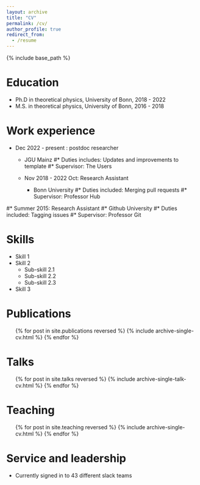 ```yaml
---
layout: archive
title: "CV"
permalink: /cv/
author_profile: true
redirect_from:
  - /resume
---
```


{% include base_path %}

Education
======
* Ph.D in theoretical physics, University of Bonn, 2018 - 2022
* M.S. in theoretical physics, University of Bonn, 2016 - 2018
<!-- * B.S. in physics, China Three Gorges University, 2012 -2016 -->

Work experience
======
* Dec 2022 - present : postdoc researcher
  * JGU Mainz
  #* Duties includes: Updates and improvements to template
  #* Supervisor: The Users

  * Nov 2018 - 2022 Oct: Research Assistant
    * Bonn University
  #* Duties included: Merging pull requests
  #* Supervisor: Professor Hub

#* Summer 2015: Research Assistant
  #* Github University
  #* Duties included: Tagging issues
  #* Supervisor: Professor Git
  
Skills
======
* Skill 1
* Skill 2
  * Sub-skill 2.1
  * Sub-skill 2.2
  * Sub-skill 2.3
* Skill 3

Publications
======
  <ul>{% for post in site.publications reversed %}
    {% include archive-single-cv.html %}
  {% endfor %}</ul>
  
Talks
======
  <ul>{% for post in site.talks reversed %}
    {% include archive-single-talk-cv.html  %}
  {% endfor %}</ul>
  
Teaching
======
  <ul>{% for post in site.teaching reversed %}
    {% include archive-single-cv.html %}
  {% endfor %}</ul>
  
Service and leadership
======
* Currently signed in to 43 different slack teams
